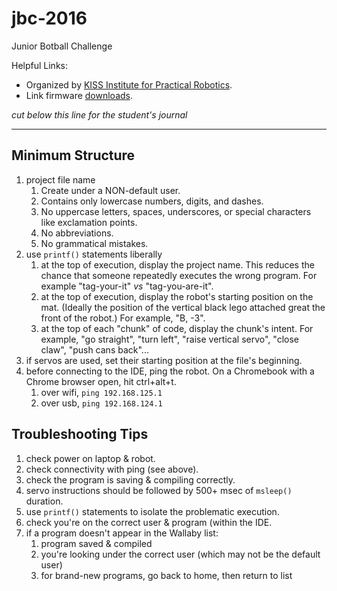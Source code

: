 # jbc-2016
Junior Botball Challenge

Helpful Links:
* Organized by [KISS Institute for Practical Robotics](http://www.kipr.org/).
* Link firmware [downloads](http://www.kipr.org/hardware-software).

*cut below this line for the student's journal*

----------------


## Minimum Structure

1. project file name 
    1. Create under a NON-default user.
    1. Contains only lowercase numbers, digits, and dashes.  
    1. No uppercase letters, spaces, underscores, or special characters like exclamation points.
    1. No abbreviations.
    1. No grammatical mistakes.
1. use `printf()` statements liberally
    1. at the top of execution, display the project name.  This reduces the chance that someone repeatedly executes the wrong program.  For example "tag-your-it" *vs* "tag-you-are-it".
    1. at the top of execution, display the robot's starting position on the mat.  (Ideally the position of the vertical black lego attached great the front of the robot.) For example, "B, -3".
    1. at the top of each "chunk" of code, display the chunk's intent.  For example, "go straight", "turn left", "raise vertical servo", "close claw", "push cans back"...
1. if servos are used, set their starting position at the file's beginning.
1. before connecting to the IDE, ping the robot.  On a Chromebook with a Chrome browser open, hit ctrl+alt+t.  
    1. over wifi, `ping 192.168.125.1`
    1. over usb, `ping 192.168.124.1`

## Troubleshooting Tips

1. check power on laptop & robot.
1. check connectivity with ping (see above).
1. check the program is saving & compiling correctly.
1. servo instructions should be followed by 500+ msec of `msleep()` duration.
1. use `printf()` statements to isolate the problematic execution.
1. check you're on the correct user & program (within the IDE.
1. if a program doesn't appear in the Wallaby list:
    1. program saved & compiled
    1. you're looking under the correct user (which may not be the default user)
    1. for brand-new programs, go back to home, then return to list
